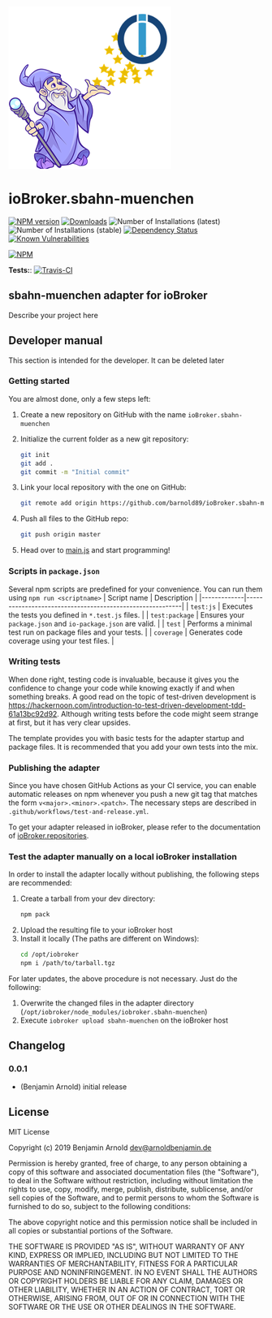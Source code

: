 ![Logo](admin/sbahn-muenchen.png)
# ioBroker.sbahn-muenchen

[![NPM version](http://img.shields.io/npm/v/iobroker.sbahn-muenchen.svg)](https://www.npmjs.com/package/iobroker.sbahn-muenchen)
[![Downloads](https://img.shields.io/npm/dm/iobroker.sbahn-muenchen.svg)](https://www.npmjs.com/package/iobroker.sbahn-muenchen)
![Number of Installations (latest)](http://iobroker.live/badges/sbahn-muenchen-installed.svg)
![Number of Installations (stable)](http://iobroker.live/badges/sbahn-muenchen-stable.svg)
[![Dependency Status](https://img.shields.io/david/barnold89/iobroker.sbahn-muenchen.svg)](https://david-dm.org/barnold89/iobroker.sbahn-muenchen)
[![Known Vulnerabilities](https://snyk.io/test/github/barnold89/ioBroker.sbahn-muenchen/badge.svg)](https://snyk.io/test/github/barnold89/ioBroker.sbahn-muenchen)

[![NPM](https://nodei.co/npm/iobroker.sbahn-muenchen.png?downloads=true)](https://nodei.co/npm/iobroker.sbahn-muenchen/)

**Tests:**: [![Travis-CI](http://img.shields.io/travis/barnold89/ioBroker.sbahn-muenchen/master.svg)](https://travis-ci.org/barnold89/ioBroker.sbahn-muenchen)

## sbahn-muenchen adapter for ioBroker

Describe your project here

## Developer manual
This section is intended for the developer. It can be deleted later

### Getting started

You are almost done, only a few steps left:
1. Create a new repository on GitHub with the name `ioBroker.sbahn-muenchen`
1. Initialize the current folder as a new git repository:  
	```bash
	git init
	git add .
	git commit -m "Initial commit"
	```
1. Link your local repository with the one on GitHub:  
	```bash
	git remote add origin https://github.com/barnold89/ioBroker.sbahn-muenchen
	```

1. Push all files to the GitHub repo:  
	```bash
	git push origin master
	```
1. Head over to [main.js](main.js) and start programming!

### Scripts in `package.json`
Several npm scripts are predefined for your convenience. You can run them using `npm run <scriptname>`
| Script name | Description                                              |
|-------------|----------------------------------------------------------|
| `test:js`   | Executes the tests you defined in `*.test.js` files.     |
| `test:package`    | Ensures your `package.json` and `io-package.json` are valid. |
| `test` | Performs a minimal test run on package files and your tests. |
| `coverage` | Generates code coverage using your test files. |

### Writing tests
When done right, testing code is invaluable, because it gives you the 
confidence to change your code while knowing exactly if and when 
something breaks. A good read on the topic of test-driven development 
is https://hackernoon.com/introduction-to-test-driven-development-tdd-61a13bc92d92. 
Although writing tests before the code might seem strange at first, but it has very 
clear upsides.

The template provides you with basic tests for the adapter startup and package files.
It is recommended that you add your own tests into the mix.

### Publishing the adapter
Since you have chosen GitHub Actions as your CI service, you can 
enable automatic releases on npm whenever you push a new git tag that matches the form 
`v<major>.<minor>.<patch>`. The necessary steps are described in `.github/workflows/test-and-release.yml`.

To get your adapter released in ioBroker, please refer to the documentation 
of [ioBroker.repositories](https://github.com/ioBroker/ioBroker.repositories#requirements-for-adapter-to-get-added-to-the-latest-repository).

### Test the adapter manually on a local ioBroker installation
In order to install the adapter locally without publishing, the following steps are recommended:
1. Create a tarball from your dev directory:  
	```bash
	npm pack
	```
1. Upload the resulting file to your ioBroker host
1. Install it locally (The paths are different on Windows):
	```bash
	cd /opt/iobroker
	npm i /path/to/tarball.tgz
	```

For later updates, the above procedure is not necessary. Just do the following:
1. Overwrite the changed files in the adapter directory (`/opt/iobroker/node_modules/iobroker.sbahn-muenchen`)
1. Execute `iobroker upload sbahn-muenchen` on the ioBroker host

## Changelog

### 0.0.1
* (Benjamin Arnold) initial release

## License
MIT License

Copyright (c) 2019 Benjamin Arnold <dev@arnoldbenjamin.de>

Permission is hereby granted, free of charge, to any person obtaining a copy
of this software and associated documentation files (the "Software"), to deal
in the Software without restriction, including without limitation the rights
to use, copy, modify, merge, publish, distribute, sublicense, and/or sell
copies of the Software, and to permit persons to whom the Software is
furnished to do so, subject to the following conditions:

The above copyright notice and this permission notice shall be included in all
copies or substantial portions of the Software.

THE SOFTWARE IS PROVIDED "AS IS", WITHOUT WARRANTY OF ANY KIND, EXPRESS OR
IMPLIED, INCLUDING BUT NOT LIMITED TO THE WARRANTIES OF MERCHANTABILITY,
FITNESS FOR A PARTICULAR PURPOSE AND NONINFRINGEMENT. IN NO EVENT SHALL THE
AUTHORS OR COPYRIGHT HOLDERS BE LIABLE FOR ANY CLAIM, DAMAGES OR OTHER
LIABILITY, WHETHER IN AN ACTION OF CONTRACT, TORT OR OTHERWISE, ARISING FROM,
OUT OF OR IN CONNECTION WITH THE SOFTWARE OR THE USE OR OTHER DEALINGS IN THE
SOFTWARE.